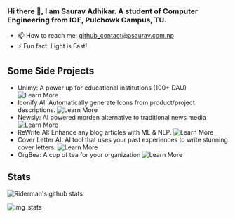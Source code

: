 ### Hi there 👋, I am Saurav Adhikar. A student of Computer Engineering from IOE, Pulchowk Campus, TU.

- 📫 How to reach me: github_contact@asaurav.com.np
- ⚡ Fun fact: Light is Fast!

## Some Side Projects
- Unimy: A power up for educational institutions (100+ DAU) ![Learn More](https://www.asaurav.com.np/2023/04/30/introducing-unimy/) 
- Iconify AI: Automatically generate Icons from product/project descriptions. ![Learn More](https://www.asaurav.com.np/2023/05/05/introducing-iconify-ai-the-easiest-way-to-generate-icons-for-your-projects/) 
- Newsly: AI powered morden alternative to traditional news media ![Learn More](https://www.asaurav.com.np/2023/03/30/introducing-newsly/) 
- ReWrite AI: Enhance any blog articles with ML & NLP. ![Learn More](https://www.youtube.com/watch?v=hcU6VXxncNc)
- Cover Letter AI: AI tool that uses your past experiences to write stunning cover letters. ![Learn More](https://www.youtube.com/watch?v=yMKW-jaMClg)
- OrgBea: A cup of tea for your organization ![Learn More](https://www.asaurav.com.np/2023/04/30/introducing-orgbea/) 

## Stats
![Riderman's github stats](https://github-readme-stats.vercel.app/api?username=ersauravadhikari&show_icons=true&hide_border=true)

![img_stats](https://github-readme-stats.vercel.app/api/top-langs/?username=ersauravadhikari&layout=compact&langs_count=8)
